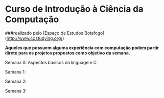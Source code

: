 # Curso de Introdução à Ciência da Computação
###realizado pelo [Espaço de Estudos Botafogo] (http://www.costudying.org/)

**Aqueles que possuem alguma experiência com computação podem partir direto para os projetos propostos como objetivo da semana.**

Semana 0: Aspectos básicos da linguagem C

Semana 1:

Semana 2:


Semana 3: 
